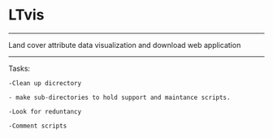 # LTvis
___________________________________________________________________

Land cover attribute data visualization and download web application
___________________________________________________________________
Tasks:

	-Clean up dicrectory

	- make sub-directories to hold support and maintance scripts.

	-Look for reduntancy

	-Comment scripts
